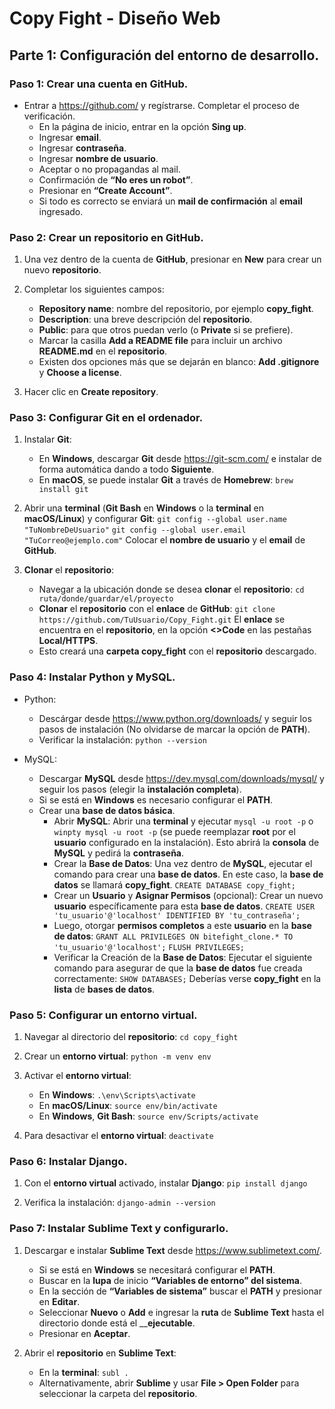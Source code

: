 # Copy Fight - Diseño Web #

## Parte 1: Configuración del entorno de desarrollo. ##

### Paso 1: Crear una cuenta en GitHub. ###

* Entrar a https://github.com/ y regístrarse. Completar el proceso de verificación.
	* En la página de inicio, entrar en la opción __Sing up__.
	* Ingresar __email__.
	* Ingresar __contraseña__.
	* Ingresar __nombre de usuario__.
	* Aceptar o no propagandas al mail.
	* Confirmación de __“No eres un robot”__.
	* Presionar en __“Create Account”__.
	* Si todo es correcto se enviará un __mail de confirmación__ al __email__ ingresado.

### Paso 2: Crear un repositorio en GitHub. ###

1. Una vez dentro de la cuenta de __GitHub__, presionar en __New__ para crear un nuevo __repositorio__.

2. Completar los siguientes campos:
	* __Repository name__: nombre del repositorio, por ejemplo __copy_fight__.
	* __Description__: una breve descripción del __repositorio__.
	* __Public__: para que otros puedan verlo (o __Private__ si se prefiere).
	* Marcar la casilla __Add a README file__ para incluir un archivo __README.md__ en el __repositorio__.
	* Existen dos opciones más que se dejarán en blanco: __Add .gitignore__ y __Choose a license__.

3. Hacer clic en __Create repository__.

### Paso 3: Configurar Git en el ordenador. ###

1. Instalar __Git__:
	* En __Windows__, descargar __Git__ desde https://git-scm.com/ e instalar de forma automática dando a todo __Siguiente__.
	* En __macOS__, se puede instalar __Git__ a través de __Homebrew__:
	` brew install git `

2. Abrir una __terminal__ (__Git Bash__ en __Windows__ o la __terminal__ en __macOS/Linux__) y configurar __Git__:
	` git config --global user.name "TuNombreDeUsuario" `
	` git config --global user.email "TuCorreo@ejemplo.com" `
	Colocar el __nombre de usuario__ y el __email__ de __GitHub__.

3. __Clonar__ el __repositorio__:
	* Navegar a la ubicación donde se desea __clonar__ el __repositorio__:
	` cd ruta/donde/guardar/el/proyecto `
	* __Clonar__ el __repositorio__ con el __enlace__ de __GitHub__:
	` git clone https://github.com/TuUsuario/Copy_Fight.git `
	El __enlace__ se encuentra en el __repositorio__, en la opción __<>Code__ en las pestañas __Local/HTTPS__.
	* Esto creará una __carpeta copy_fight__ con el __repositorio__ descargado.

### Paso 4: Instalar Python y MySQL. ###
* Python:
	* Descárgar desde https://www.python.org/downloads/ y seguir los pasos de instalación (No olvidarse de marcar la opción de __PATH__).
	* Verificar la instalación:
	` python --version `

* MySQL:
	* Descargar __MySQL__ desde https://dev.mysql.com/downloads/mysql/ y seguir los pasos (elegir la __instalación completa__).
	* Si se está en __Windows__ es necesario configurar el __PATH__.
	* Crear una __base de datos básica__.
		* Abrir __MySQL__: Abrir una __terminal__ y ejecutar ` mysql -u root -p ` o ` winpty mysql -u root -p ` (se puede reemplazar __root__ por el __usuario__ configurado en la instalación). Esto abrirá la __consola__ de __MySQL__ y pedirá la __contraseña__.
		* Crear la __Base de Datos__: Una vez dentro de __MySQL__, ejecutar el comando para crear una __base de datos__. En este caso, la __base de datos__ se llamará __copy_fight__.
		` CREATE DATABASE copy_fight; `
		* Crear un __Usuario__ y __Asignar Permisos__ (opcional): Crear un nuevo __usuario__ específicamente para esta __base de datos__.
		` CREATE USER 'tu_usuario'@'localhost' IDENTIFIED BY 'tu_contraseña'; `
		* Luego, otorgar __permisos completos__ a este __usuario__ en la __base de datos__:
		` GRANT ALL PRIVILEGES ON bitefight_clone.* TO 'tu_usuario'@'localhost'; `
		` FLUSH PRIVILEGES; `
		* Verificar la Creación de la __Base de Datos__: Ejecutar el siguiente comando para asegurar de que la __base de datos__ fue creada correctamente:
		` SHOW DATABASES; `
		Deberías verse __copy_fight__ en la __lista__ de __bases de datos__.

### Paso 5: Configurar un entorno virtual. ###

1. Navegar al directorio del __repositorio__:
	` cd copy_fight `

2. Crear un __entorno virtual__:
   	` python -m venv env `

3. Activar el __entorno virtual__:
	* En __Windows__:
	` .\env\Scripts\activate `
	* En __macOS/Linux__:
	` source env/bin/activate `
	* En __Windows__, __Git Bash__:
	` source env/Scripts/activate `

4. Para desactivar el __entorno virtual__:
	` deactivate `

### Paso 6: Instalar Django. ###

1. Con el __entorno virtual__ activado, instalar __Django__:
	` pip install django `

2. Verifica la instalación:
	` django-admin --version `

### Paso 7: Instalar Sublime Text y configurarlo. ###

1. Descargar e instalar __Sublime Text__ desde https://www.sublimetext.com/.
	* Si se está en __Windows__ se necesitará configurar el __PATH__.
	* Buscar en la __lupa__ de inicio __“Variables de entorno” del sistema__.
	* En la sección de __“Variables de sistema”__ buscar el __PATH__ y presionar en __Editar__.
	* Seleccionar __Nuevo__ o __Add__ e ingresar la __ruta__ de __Sublime Text__ hasta el directorio donde está el ____ejecutable__.
	* Presionar en __Aceptar__.

2. Abrir el __repositorio__ en __Sublime Text__:
	* En la __terminal__:
	` subl . `
	* Alternativamente, abrir __Sublime__ y usar __File > Open Folder__ para seleccionar la carpeta del __repositorio__.

